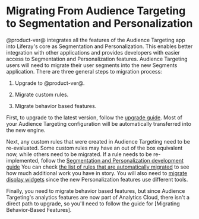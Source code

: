 # Migrating From Audience Targeting to Segmentation and Personalization

@product-ver@ integrates all the features of the Audience Targeting app 
into Liferay's core as Segmentation and Personalization. This enables better 
integration with other applications and provides developers with easier access 
to Segmentation and Personalization features. Audience Targeting users will need to migrate their user segments into the new Segments application. There are three general steps to migration process:

1.  Upgrade to @product-ver@.

2.  Migrate custom rules.

3.  Migrate behavior based features.

First, to upgrade to the latest version, follow the [upgrade guide](). Most of your Audience Targeting configuration will be automatically transferred into the new engine.

Next, any custom rules that were created in Audience Targeting need to be re-evaluated. Some custom rules may have an out of the box equivalent now, while others need to be migrated. If a rule needs to be re-implemented, follow the [Segmentation and Personalization development guide](dev-link) You can check [the list of rules that are automatically migrated]() to see how much additional work you have in story. You will also need to [migrate display widgets]() since the new Personalization features use different tools.

Finally, you need to migrate behavior based features, but since Audience Targeting's analytics features are now part of Analytics Cloud, there isn't a direct path to upgrade, so you'll need to follow the guide for [Migrating Behavior-Based Features].